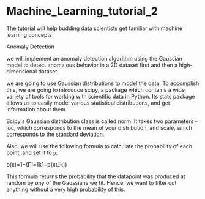 # Machine_Learning_tutorial_2
The tutorial will help budding data scientists get familiar with machine learning concepts

Anomaly Detection

we will implement an anomaly detection algorithm using the Gaussian model to detect anomalous behavior in a 2D dataset first and then a high-dimensional dataset.

we are going to use Gaussian distributions to model the data. To accomplish this, we are going to introduce scipy, a package which contains a wide variety of tools for working with scientific data in Python. Its stats package allows us to easily model various statistical distributions, and get information about them.

Scipy's Gaussian distribution class is called norm. It takes two parameters - loc, which corresponds to the mean of your distribution, and scale, which corresponds to the standard deviation.

Also,
we will use the following formula to calculate the probability of each point, and set it to `p`:

p(x)=1−(∏i=1k1−p(x∈k))

This formula returns the probability that the datapoint was produced at random by _any_ of the Gaussians we fit. Hence, we want to filter out anything without a very high probability of this.
